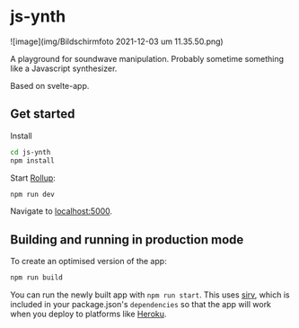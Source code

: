 # js-ynth

![image](img/Bildschirmfoto 2021-12-03 um 11.35.50.png)

A playground for soundwave manipulation. Probably sometime something like a Javascript synthesizer.

Based on svelte-app.

## Get started

Install

```bash
cd js-ynth
npm install
```

Start [Rollup](https://rollupjs.org):

```bash
npm run dev
```

Navigate to [localhost:5000](http://localhost:5000). 
## Building and running in production mode

To create an optimised version of the app:

```bash
npm run build
```

You can run the newly built app with `npm run start`. This uses [sirv](https://github.com/lukeed/sirv), which is included in your package.json's `dependencies` so that the app will work when you deploy to platforms like [Heroku](https://heroku.com).

